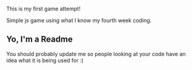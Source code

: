 This is my first game attempt!

Simple js game using what I know my fourth week coding.


## Yo, I'm a Readme

You should probably update me so people looking at your code have an idea what it is being used for :)
